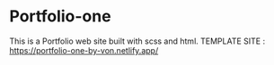 # Portfolio-one
This is a Portfolio web site built with scss and html.
TEMPLATE SITE : https://portfolio-one-by-von.netlify.app/
